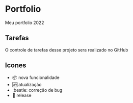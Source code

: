 # Portfolio

Meu portfolio 2022

## Tarefas

O controle de tarefas desse projeto sera realizado no GitHub

## Icones

- :package: nova funcionalidade
- :up: atualização
- :beatle: correção de bug
- :checkered_flag: release